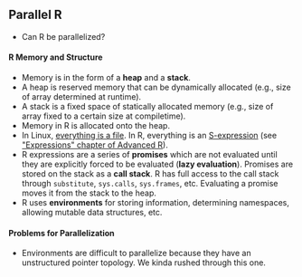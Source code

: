 ## Parallel R

* Can R be parallelized?


#### R Memory and Structure

* Memory is in the form of a **heap** and a **stack**.
* A heap is reserved memory that can be dynamically allocated (e.g., size of array determined at runtime).
* A stack is a fixed space of statically allocated memory (e.g., size of array fixed to a certain size at compiletime).
* Memory in R is allocated onto the heap.
* In Linux, [everything is a file](https://en.wikipedia.org/wiki/Everything_is_a_file).  In R, everything is an [S-expression](https://en.wikipedia.org/wiki/S-expression) (see ["Expressions" chapter of Advanced R](http://adv-r.had.co.nz/Expressions.html)).
* R expressions are a series of **promises** which are not evaluated until they are explicitly forced to be evaluated (**lazy evaluation**).  Promises are stored on the stack as a **call stack**.  R has full access to the call stack through `substitute`, `sys.calls`, `sys.frames`, etc.  Evaluating a promise moves it from the stack to the heap.
* R uses **environments** for storing information, determining namespaces, allowing mutable data structures, etc.


#### Problems for Parallelization

* Environments are difficult to parallelize because they have an unstructured pointer topology.  We kinda rushed through this one.
